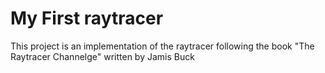 # My First raytracer
This project is an implementation of the raytracer following the book "The Raytracer Channelge" written by Jamis Buck
